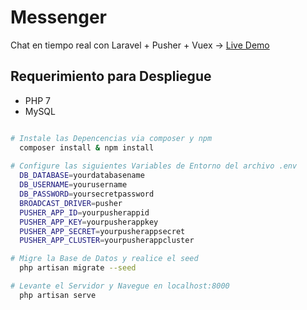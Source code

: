 # Messenger
Chat en tiempo real con Laravel + Pusher + Vuex -> [Live Demo](https://platica.herokuapp.com)

## Requerimiento para Despliegue

- PHP 7
- MySQL

``` bash

# Instale las Depencencias via composer y npm 
  composer install & npm install
  
# Configure las siguientes Variables de Entorno del archivo .env
  DB_DATABASE=yourdatabasename
  DB_USERNAME=yourusername
  DB_PASSWORD=yoursecretpassword
  BROADCAST_DRIVER=pusher
  PUSHER_APP_ID=yourpusherappid
  PUSHER_APP_KEY=yourpusherappkey
  PUSHER_APP_SECRET=yourpusherappsecret
  PUSHER_APP_CLUSTER=yourpusherappcluster

# Migre la Base de Datos y realice el seed
  php artisan migrate --seed

# Levante el Servidor y Navegue en localhost:8000
  php artisan serve

```

